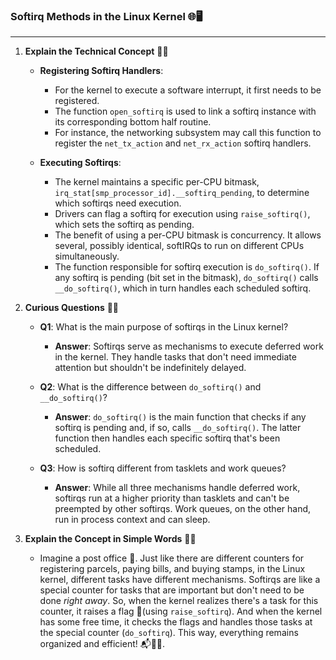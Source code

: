 ### Softirq Methods in the Linux Kernel 🌐🖥️

---

1. **Explain the Technical Concept** 📘✨
   
   - **Registering Softirq Handlers**:
     - For the kernel to execute a software interrupt, it first needs to be registered.
     - The function `open_softirq` is used to link a softirq instance with its corresponding bottom half routine.
     - For instance, the networking subsystem may call this function to register the `net_tx_action` and `net_rx_action` softirq handlers.

   - **Executing Softirqs**:
     - The kernel maintains a specific per-CPU bitmask, `irq_stat[smp_processor_id].__softirq_pending`, to determine which softirqs need execution.
     - Drivers can flag a softirq for execution using `raise_softirq()`, which sets the softirq as pending.
     - The benefit of using a per-CPU bitmask is concurrency. It allows several, possibly identical, softIRQs to run on different CPUs simultaneously.
     - The function responsible for softirq execution is `do_softirq()`. If any softirq is pending (bit set in the bitmask), `do_softirq()` calls `__do_softirq()`, which in turn handles each scheduled softirq.

2. **Curious Questions** 🤔💡

   - **Q1**: What is the main purpose of softirqs in the Linux kernel?
     - **Answer**: Softirqs serve as mechanisms to execute deferred work in the kernel. They handle tasks that don't need immediate attention but shouldn't be indefinitely delayed.
     
   - **Q2**: What is the difference between `do_softirq()` and `__do_softirq()`?
     - **Answer**: `do_softirq()` is the main function that checks if any softirq is pending and, if so, calls `__do_softirq()`. The latter function then handles each specific softirq that's been scheduled.
   
   - **Q3**: How is softirq different from tasklets and work queues?
     - **Answer**: While all three mechanisms handle deferred work, softirqs run at a higher priority than tasklets and can't be preempted by other softirqs. Work queues, on the other hand, run in process context and can sleep.

3. **Explain the Concept in Simple Words** 🎈🍎

   - Imagine a post office 🏤. Just like there are different counters for registering parcels, paying bills, and buying stamps, in the Linux kernel, different tasks have different mechanisms. Softirqs are like a special counter for tasks that are important but don't need to be done *right away*. So, when the kernel realizes there's a task for this counter, it raises a flag 🚩(using `raise_softirq`). And when the kernel has some free time, it checks the flags and handles those tasks at the special counter (`do_softirq`). This way, everything remains organized and efficient! 📬💌🚀.